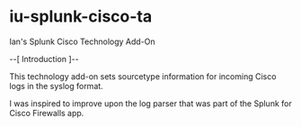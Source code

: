 iu-splunk-cisco-ta
==================

Ian's Splunk Cisco Technology Add-On

--[ Introduction ]--

This technology add-on sets sourcetype information for incoming Cisco logs in the syslog format.

I was inspired to improve upon the log parser that was part of the Splunk for Cisco Firewalls app.